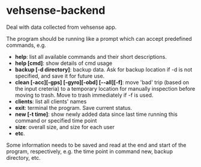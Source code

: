# vehsense-backend
Deal with data collected from vehsense app.

The program should be running like a prompt which can accept predefined commands, e.g.
- **help**: list all available commands and their short descriptions.
- **help [cmd]**: show details of cmd usage
- **backup [-d directory]**: backup data. Ask for backup location if -d is not specified, and save it for future use.
- **clean [-acc][-gps] [-gyro][-obd] [--all][-f]**: move 'bad' trip (based on the input creteria) to a temporary location for manually inspection before moving to trash. Move to trash immediately if -f is used.
- **clients**: list all clients' names
- **exit**: terminal the program. Save current status.
- **new [-t time]**: show newly added data since last time running this command or specified time point
- **size**: overall size, and size for each user
- **etc**.

Some information needs to be saved and read at the end and start of the program, respectively, e.g. the time point in command new, backup directory, etc.
